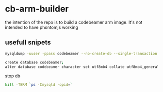 # cb-arm-builder

the intention of the repo is to build a codebeamer arm image.
It's not intended to have phontomjs working

## usefull snipets

```bash
mysqldump -uuser -ppass codebeamer --no-create-db --single-transaction --routines --default-character-set=utf8 --result-file=/tmp/cb.dump
```

```bash
create database codebeamer;
alter database codebeamer character set utf8mb4 collate utf8mb4_general_ci;
```

stop db

```bash
kill -TERM `ps -Cmysqld -opid=`
```
